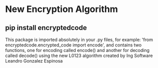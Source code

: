 # New Encryption Algorithm
## pip install encryptedcode

This package is imported absolutely in your .py files, for example: 'from encryptedcode.encrypted_code import encode', and contains two functions, one for encoding called encode() and another for decoding called decode() using the new L0123 algorithm created by Ing Software Leandro Gonzalez Espinosa
